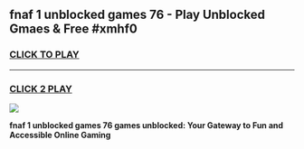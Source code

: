 
## fnaf 1 unblocked games 76 - Play Unblocked Gmaes & Free #xmhf0
<h3>
<a href="https://premium.freeplayer.one?title=fnaf_1_unblocked_games_76&ref=01M">CLICK TO PLAY</a></h3>
<hr>

<h3>
<a href="https://premium.freeplayer.one?title=fnaf_1_unblocked_games_76&ref=01M">CLICK 2 PLAY</a>
  
</h3>

<a href="https://premium.freeplayer.one?title=fnaf_1_unblocked_games_76&ref=01M"><img src="https://clearcache.store/games.png"></a>


**fnaf 1 unblocked games 76 games unblocked: Your Gateway to Fun and Accessible Online Gaming**
